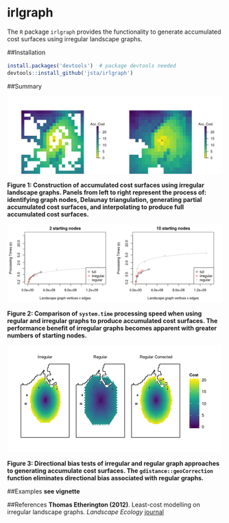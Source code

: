irlgraph
======

The `R` package `irlgraph` provides the functionality to generate accumulated cost surfaces using irregular landscape graphs.

##Installation
  ```R
  install.packages('devtools')  # package devtools needed
  devtools::install_github('jsta/irlgraph')
  ```
  
##Summary

![](inst/doc/irl-construction.png)

**Figure 1: Construction of accumulated cost surfaces using irregular landscape graphs. Panels from left to right represent the process of: identifying graph nodes, Delaunay triangulation, generating partial accumulated cost surfaces, and interpolating to produce full accumulated cost surfaces.**

![](inst/doc/processing-speed.png)

**Figure 2: Comparison of `system.time` processing speed when using regular and irregular graphs to produce accumulated cost surfaces. The performance benefit of irregular graphs becomes apparent with greater numbers of starting nodes.**

![](inst/doc/figure-7.png)

**Figure 3: Directional bias tests of irregular and regular graph approaches to generating accumulate cost surfaces. The `gdistance::geoCorrection` function eliminates directional bias associated with regular graphs.**

##Examples
**see vignette**

##References
**Thomas Etherington (2012)**. Least-cost modelling on irregular landscape graphs.
*Landscape Ecology*
[journal](http://dx.doi.org/10.1007/s10980-012-9747-y)
